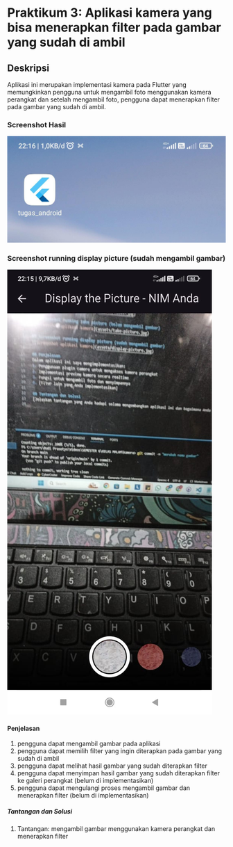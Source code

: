# Praktikum 3: Aplikasi kamera yang bisa menerapkan filter pada gambar yang sudah di ambil

## Deskripsi
Aplikasi ini merupakan implementasi kamera pada Flutter yang memungkinkan pengguna untuk mengambil foto menggunakan kamera perangkat dan setelah mengambil foto, pengguna dapat menerapkan filter pada gambar yang sudah di ambil.

### Screenshot Hasil
![Screenshot aplikasi kamera](assets/hasil.jpg)

### Screenshot running display picture (sudah mengambil gambar)
![Screenshot aplikasi kamera](assets/running.jpg)

#### Penjelasan
1. pengguna dapat mengambil gambar pada aplikasi
2. pengguna dapat memilih filter yang ingin diterapkan pada gambar yang sudah di ambil
3. pengguna dapat melihat hasil gambar yang sudah diterapkan filter
4. pengguna dapat menyimpan hasil gambar yang sudah diterapkan filter ke galeri perangkat (belum di implementasikan)
5. pengguna dapat mengulangi proses mengambil gambar dan menerapkan filter (belum di implementasikan)

##### Tantangan dan Solusi
1. Tantangan: mengambil gambar menggunakan kamera perangkat dan menerapkan filter
